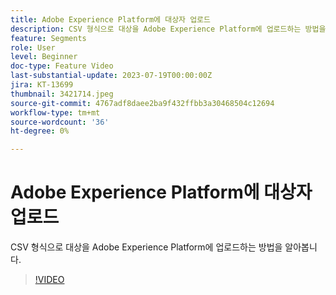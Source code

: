 ```yaml
---
title: Adobe Experience Platform에 대상자 업로드
description: CSV 형식으로 대상을 Adobe Experience Platform에 업로드하는 방법을 알아봅니다.
feature: Segments
role: User
level: Beginner
doc-type: Feature Video
last-substantial-update: 2023-07-19T00:00:00Z
jira: KT-13699
thumbnail: 3421714.jpeg
source-git-commit: 4767adf8daee2ba9f432ffbb3a30468504c12694
workflow-type: tm+mt
source-wordcount: '36'
ht-degree: 0%

---
```



# Adobe Experience Platform에 대상자 업로드

CSV 형식으로 대상을 Adobe Experience Platform에 업로드하는 방법을 알아봅니다.

>[!VIDEO](https://video.tv.adobe.com/v/3421714/?learn=on)
